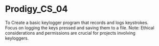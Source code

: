 # Prodigy_CS_04
To Create a basic keylogger program that records and logs keystrokes. Focus on logging the keys pressed and saving them to a file. Note: Ethical considerations and permissions are crucial for projects involving keyloggers.
